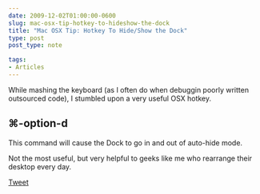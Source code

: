 ```yaml
---
date: 2009-12-02T01:00:00-0600
slug: mac-osx-tip-hotkey-to-hideshow-the-dock
title: "Mac OSX Tip: Hotkey To Hide/Show the Dock"
type: post
post_type: note

tags:
- Articles
---
```

While mashing the keyboard (as I often do when debuggin poorly written outsourced code), I stumbled upon a very useful OSX hotkey.


## ⌘-option-d


This command will cause the Dock to go in and out of auto-hide mode.


Not the most useful, but very helpful to geeks like me who rearrange their desktop every day.



[Tweet](http://twitter.com/share)

